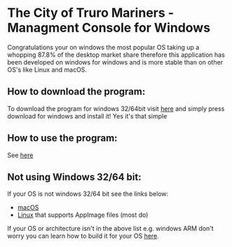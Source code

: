 # The City of Truro Mariners - Managment Console for Windows

Congratulations your on windows the most popular OS taking up a whopping 87.8% of the desktop market share therefore this application has been developed on windows for windows and is more stable than on other OS's like Linux and macOS.

## How to download the program:

To download the program for windows 32/64bit visit [here](https://lucas-testing.000webhostapp.com/release/index) and simply press download for windows and install it! Yes it's that simple

## How to use the program:

See [here](./how-to-use)

## Not using Windows 32/64 bit:

If your OS is not windows 32/64 bit see the links below:

* [macOS](./macos "macOS Docs")
* [Linux](./linux "Linux Docs") that supports AppImage files (most do)

If your OS or architecture isn't in the above list e.g. windows ARM don't worry you can learn how to build it for your OS [here](./unsupported "Unsupported OS").
